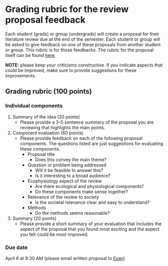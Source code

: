 # Grading rubric for the review proposal feedback
Each student (grads) or group (undergrads) will create a proposal for their literature
review due at the end of the semester. Each student or group will be asked to
give feedback on one of these proposals from another student or group.
This rubric is for those feedbacks. The rubric for the proposal itself can be found
[here](review_proposal_rubric.md).

**NOTE:** please keep your criticisms constructive. If you indicate aspects that could be improved,
make sure to provide suggestions for these improvements.

## Grading rubric (100 points)

### Individual components
1. Summary of the idea (20 points)
	- Please provide a 3-5 sentence summary of the proposal you are reviewing that highlights
	the main points.
2. Component evaluation (60 points)
	- Please provide feedback on each of the following proposal components. The questions
	listed are just suggestions for evaluating these components.
		- Proposal title
			- Does this convey the main theme?
		- Question or problem being addressed
			- Will it be feasible to answer this?
			- Is it interesting to a broad audience?
		- Ecophysiology aspect of the review
			- Are there ecological and physiological components?
			- Do these components make sense together?
		- Relevance of the review to society
			- Is the societal relevance clear and easy to understand?
		- Methods
			- Do the methods seems reasonable?
3. Summary (20 points)
	- Please provide a short summary of your evaluation that includes the aspect of the
	proposal that you found most exciting and the aspect you felt could be most improved.
	
### Due date
April 6 at 9:30 AM (please email written proposal to [Evan](mailto:evan.a.perkowski@ttu.edu))
